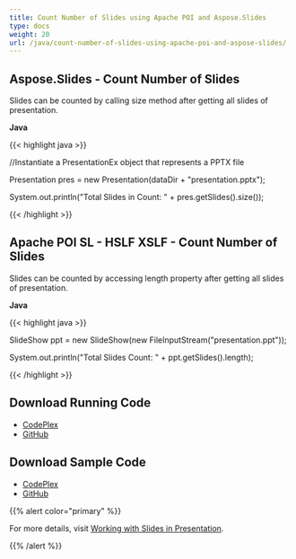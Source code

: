 ```yaml
---
title: Count Number of Slides using Apache POI and Aspose.Slides
type: docs
weight: 20
url: /java/count-number-of-slides-using-apache-poi-and-aspose-slides/
---
```


## **Aspose.Slides - Count Number of Slides**
Slides can be counted by calling size method after getting all slides of presentation.

**Java**

{{< highlight java >}}

 //Instantiate a PresentationEx object that represents a PPTX file

Presentation pres = new Presentation(dataDir + "presentation.pptx");

System.out.println("Total Slides in Count: " + pres.getSlides().size());

{{< /highlight >}}
## **Apache POI SL - HSLF XSLF - Count Number of Slides**
Slides can be counted by accessing length property after getting all slides of presentation.

**Java**

{{< highlight java >}}

 SlideShow ppt = new SlideShow(new FileInputStream("presentation.ppt"));

System.out.println("Total Slides Count: " + ppt.getSlides().length);

{{< /highlight >}}
## **Download Running Code**
- [CodePlex](https://asposeslidesjavaapachepoi.codeplex.com/releases/view/618722)
- [GitHub](https://github.com/aspose-slides/Aspose.Slides-for-Java/releases/tag/Aspose.Slides_Java_for_Apache_POI-v1.0.0)
## **Download Sample Code**
- [CodePlex](https://asposeslidesjavaapachepoi.codeplex.com/SourceControl/latest#src/main/java/com/aspose/slides/examples/featurescomparison/presentation/countslides/)
- [GitHub](https://github.com/aspose-slides/Aspose.Slides-for-Java/tree/master/Plugins/Aspose_Slides_for_Apache_POI/src/main/java/com/aspose/slides/examples/featurescomparison/presentation/countslides)

{{% alert color="primary" %}} 

For more details, visit [Working with Slides in Presentation](http://docs.aspose.com:8082/docs/display/slidesjava/Working+with+Slides+in+Presentation).

{{% /alert %}}
